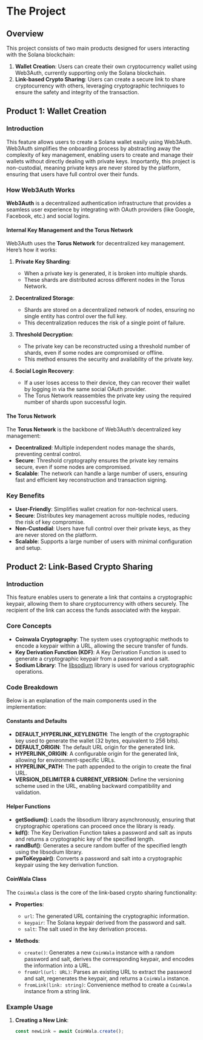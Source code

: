 # The Project

## Overview

This project consists of two main products designed for users interacting with the Solana blockchain:

1. **Wallet Creation**: Users can create their own cryptocurrency wallet using Web3Auth, currently supporting only the Solana blockchain.
2. **Link-based Crypto Sharing**: Users can create a secure link to share cryptocurrency with others, leveraging cryptographic techniques to ensure the safety and integrity of the transaction.

## Product 1: Wallet Creation

### Introduction

This feature allows users to create a Solana wallet easily using Web3Auth. Web3Auth simplifies the onboarding process by abstracting away the complexity of key management, enabling users to create and manage their wallets without directly dealing with private keys. Importantly, this project is non-custodial, meaning private keys are never stored by the platform, ensuring that users have full control over their funds.

### How Web3Auth Works

**Web3Auth** is a decentralized authentication infrastructure that provides a seamless user experience by integrating with OAuth providers (like Google, Facebook, etc.) and social logins.

#### Internal Key Management and the Torus Network

Web3Auth uses the **Torus Network** for decentralized key management. Here’s how it works:

1. **Private Key Sharding**:

   - When a private key is generated, it is broken into multiple shards.
   - These shards are distributed across different nodes in the Torus Network.

2. **Decentralized Storage**:

   - Shards are stored on a decentralized network of nodes, ensuring no single entity has control over the full key.
   - This decentralization reduces the risk of a single point of failure.

3. **Threshold Decryption**:

   - The private key can be reconstructed using a threshold number of shards, even if some nodes are compromised or offline.
   - This method ensures the security and availability of the private key.

4. **Social Login Recovery**:
   - If a user loses access to their device, they can recover their wallet by logging in via the same social OAuth provider.
   - The Torus Network reassembles the private key using the required number of shards upon successful login.

#### The Torus Network

The **Torus Network** is the backbone of Web3Auth’s decentralized key management:

- **Decentralized**: Multiple independent nodes manage the shards, preventing central control.
- **Secure**: Threshold cryptography ensures the private key remains secure, even if some nodes are compromised.
- **Scalable**: The network can handle a large number of users, ensuring fast and efficient key reconstruction and transaction signing.

### Key Benefits

- **User-Friendly**: Simplifies wallet creation for non-technical users.
- **Secure**: Distributes key management across multiple nodes, reducing the risk of key compromise.
- **Non-Custodial**: Users have full control over their private keys, as they are never stored on the platform.
- **Scalable**: Supports a large number of users with minimal configuration and setup.

## Product 2: Link-Based Crypto Sharing

### Introduction

This feature enables users to generate a link that contains a cryptographic keypair, allowing them to share cryptocurrency with others securely. The recipient of the link can access the funds associated with the keypair.

### Core Concepts

- **Coinwala Cryptography**: The system uses cryptographic methods to encode a keypair within a URL, allowing the secure transfer of funds.
- **Key Derivation Function (KDF)**: A Key Derivation Function is used to generate a cryptographic keypair from a password and a salt.
- **Sodium Library**: The [libsodium](https://libsodium.gitbook.io/doc/) library is used for various cryptographic operations.

### Code Breakdown

Below is an explanation of the main components used in the implementation:

#### Constants and Defaults

- **DEFAULT_HYPERLINK_KEYLENGTH**: The length of the cryptographic key used to generate the wallet (32 bytes, equivalent to 256 bits).
- **DEFAULT_ORIGIN**: The default URL origin for the generated link.
- **HYPERLINK_ORIGIN**: A configurable origin for the generated link, allowing for environment-specific URLs.
- **HYPERLINK_PATH**: The path appended to the origin to create the final URL.
- **VERSION_DELIMITER & CURRENT_VERSION**: Define the versioning scheme used in the URL, enabling backward compatibility and validation.

#### Helper Functions

- **getSodium()**: Loads the libsodium library asynchronously, ensuring that cryptographic operations can proceed once the library is ready.
- **kdf()**: The Key Derivation Function takes a password and salt as inputs and returns a cryptographic key of the specified length.
- **randBuf()**: Generates a secure random buffer of the specified length using the libsodium library.
- **pwToKeypair()**: Converts a password and salt into a cryptographic keypair using the key derivation function.

#### CoinWala Class

The `CoinWala` class is the core of the link-based crypto sharing functionality:

- **Properties**:

  - `url`: The generated URL containing the cryptographic information.
  - `keypair`: The Solana keypair derived from the password and salt.
  - `salt`: The salt used in the key derivation process.

- **Methods**:
  - `create()`: Generates a new `CoinWala` instance with a random password and salt, derives the corresponding keypair, and encodes the information into a URL.
  - `fromUrl(url: URL)`: Parses an existing URL to extract the password and salt, regenerates the keypair, and returns a `CoinWala` instance.
  - `fromLink(link: string)`: Convenience method to create a `CoinWala` instance from a string link.

### Example Usage

1. **Creating a New Link**:
   ```typescript
   const newLink = await CoinWala.create();
   ```

